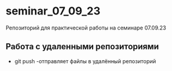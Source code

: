 ﻿# seminar_07_09_23
Репозиторий для практической работы на семинаре 07.09.23
## Работа с удаленными репозиториями
* git push -отправляет файлы в удалённый репозиторий